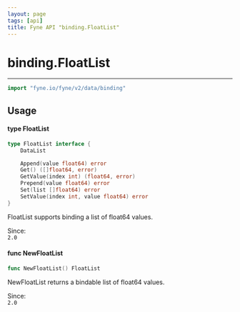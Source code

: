 ```yaml
---
layout: page
tags: [api]
title: Fyne API "binding.FloatList"
---
```


# binding.FloatList
---
```go
import "fyne.io/fyne/v2/data/binding"
```

## Usage

#### type FloatList

```go
type FloatList interface {
	DataList

	Append(value float64) error
	Get() ([]float64, error)
	GetValue(index int) (float64, error)
	Prepend(value float64) error
	Set(list []float64) error
	SetValue(index int, value float64) error
}
```

FloatList supports binding a list of float64 values.


<div class="since">Since: <code>
2.0</code></div>

#### func  NewFloatList

```go
func NewFloatList() FloatList
```
NewFloatList returns a bindable list of float64 values.


<div class="since">Since: <code>
2.0</code></div>
